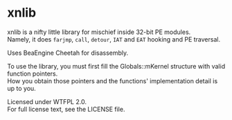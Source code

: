 xnlib
=====

xnlib is a nifty little library for mischief inside 32-bit PE modules.  
Namely, it does `farjmp`, `call`, `detour`, `IAT` and `EAT` hooking and PE traversal.

Uses BeaEngine Cheetah for disassembly.

To use the library, you must first fill the Globals::mKernel structure with valid function pointers.  
How you obtain those pointers and the functions' implementation detail is up to you.

Licensed under WTFPL 2.0.  
For full license text, see the LICENSE file.
